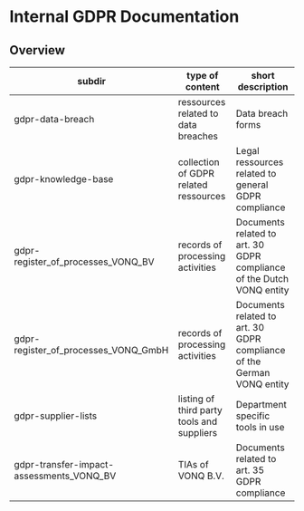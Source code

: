 # Internal GDPR Documentation

## Overview

|subdir|type of content|short description
-------|---------------|-----------------
|gdpr-data-breach|ressources related to data breaches|Data breach forms
|gdpr-knowledge-base|collection of GDPR related ressources|Legal ressources related to general GDPR compliance
|gdpr-register_of_processes_VONQ_BV|records of processing activities|Documents related to art. 30 GDPR compliance of the Dutch VONQ entity
|gdpr-register_of_processes_VONQ_GmbH|records of processing activities|Documents related to art. 30 GDPR compliance of the German VONQ entity
|gdpr-supplier-lists|listing of third party tools and suppliers|Department specific tools in use
|gdpr-transfer-impact-assessments_VONQ_BV|TIAs of VONQ B.V.|Documents related to art. 35 GDPR compliance